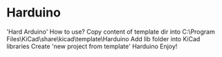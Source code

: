 # Harduino
'Hard Arduino'
How to use?
Copy content of template dir into C:\Program Files\KiCad\share\kicad\template\Harduino
Add lib folder into KiCad libraries
Create 'new project from template' Harduino
Enjoy!
